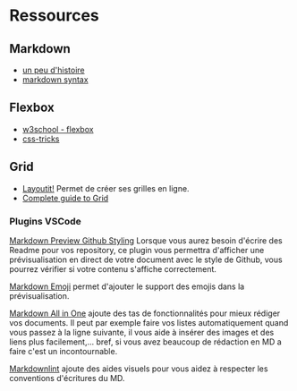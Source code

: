 # Ressources

## Markdown

* [un peu d'histoire](https://en.wikipedia.org/wiki/Markdown)
* [markdown syntax](https://guides.github.com/pdfs/markdown-cheatsheet-online.pdf)

## Flexbox

* [w3school - flexbox](https://www.w3schools.com/css/css3_flexbox.asp)
* [css-tricks](https://css-tricks.com/snippets/css/a-guide-to-flexbox/)

## Grid

* [Layoutit!](https://grid.layoutit.com/) Permet de créer ses grilles en ligne.
* [Complete guide to Grid](https://css-tricks.com/snippets/css/complete-guide-grid)


### Plugins VSCode

[Markdown Preview Github Styling](https://marketplace.visualstudio.com/items?itemName=bierner.markdown-preview-github-styles)
Lorsque vous aurez besoin d'écrire des Readme pour vos repository, ce plugin vous permettra d'afficher une prévisualisation en direct de votre document avec le style de Github, vous pourrez vérifier si votre contenu s'affiche correctement.

[Markdown Emoji](https://marketplace.visualstudio.com/items?itemName=bierner.markdown-emoji) permet d'ajouter le support des emojis dans la prévisualisation.

[Markdown All in One](https://marketplace.visualstudio.com/items?itemName=yzhang.markdown-all-in-one) ajoute des tas de fonctionnalités pour mieux rédiger vos documents. Il peut par exemple faire vos listes automatiquement quand vous passez à la ligne suivante, il vous aide à insérer des images et des liens plus facilement,... bref, si vous avez beaucoup de rédaction en MD a faire c'est un incontournable.

[Markdownlint](https://marketplace.visualstudio.com/items?itemName=DavidAnson.vscode-markdownlint) ajoute des aides visuels pour vous aidez à respecter les conventions d'écritures du MD.

